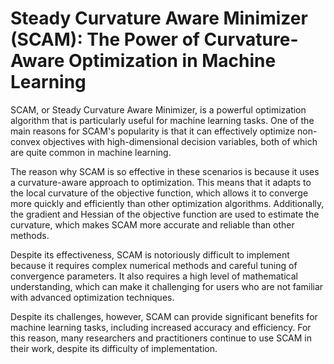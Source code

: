 # Steady Curvature Aware Minimizer (SCAM): The Power of Curvature-Aware Optimization in Machine Learning

SCAM, or Steady Curvature Aware Minimizer, is a powerful optimization algorithm that is particularly useful for machine learning tasks. One of the main reasons for SCAM's popularity is that it can effectively optimize non-convex objectives with high-dimensional decision variables, both of which are quite common in machine learning.

The reason why SCAM is so effective in these scenarios is because it uses a curvature-aware approach to optimization. This means that it adapts to the local curvature of the objective function, which allows it to converge more quickly and efficiently than other optimization algorithms. Additionally, the gradient and Hessian of the objective function are used to estimate the curvature, which makes SCAM more accurate and reliable than other methods.

Despite its effectiveness, SCAM is notoriously difficult to implement because it requires complex numerical methods and careful tuning of convergence parameters. It also requires a high level of mathematical understanding, which can make it challenging for users who are not familiar with advanced optimization techniques.

Despite its challenges, however, SCAM can provide significant benefits for machine learning tasks, including increased accuracy and efficiency. For this reason, many researchers and practitioners continue to use SCAM in their work, despite its difficulty of implementation.
